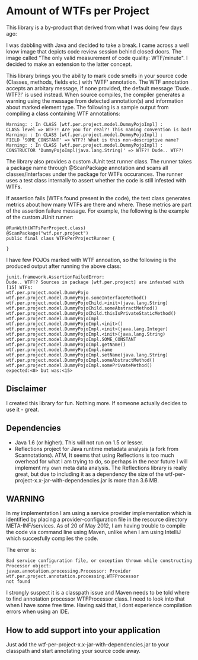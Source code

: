 Amount of WTFs per Project
==========================
This library is a by-product that derived from what I was doing few days ago:

I was dabbling with Java and decided to take a break. I came across a well know image that 
depicts code review session behind closed doors. The image called "The only valid measurement of code 
quality: WTF/minute". I decided to make an extension to the latter concept.

This library brings you the ability to mark code smells in your source code (Classes, methods, fields etc.) 
with 'WTF' annotation. The WTF annotation accepts an arbitary message, if none provided, the default
message 'Dude.. WTF?!' is used instead. When source compiles, the compiler generates a warning using the message from detected 
annotation(s) and information about marked element type. The following is a sample output from compiling a class 
containing WTF annotations:

	Warning: : In CLASS [wtf.per.project.model.DummyPojoImpl] :
	CLASS level => WTF?! Are you for real?! This naming convention is bad!
	Warning: : In CLASS [wtf.per.project.model.DummyPojoImpl] :
	FIELD 'SOME_CONSTANT' => WTF?! What is this non-descriptive name?
	Warning: : In CLASS [wtf.per.project.model.DummyPojoImpl] :
	CONSTRUCTOR 'DummyPojoImpl(java.lang.String)' => WTF?! Dude.. WTF?!

The library also provides a custom JUnit test runner class. The runner takes a package name through @ScanPackage
annotation and scans all classes/interfaces under the package for WTFs occurances. The runner uses a test class 
internally to assert whether the code is still infested with WTFs. 

If assertion fails (WTFs found present in the code), the test class generates metrics about how many WTFs are there 
and where. These metrics are part of the assertion failure message. For example, the following is the example of 
the custom JUnit runner:

	@RunWith(WTFsPerProject.class) 
	@ScanPackage("wtf.per.project")
	public final class WTFsPerProjectRunner {
	
	}

I have few POJOs marked with WTF annoation, so the following is the produced output after running the above class:

	junit.framework.AssertionFailedError:
	Dude.. WTF!? Sources in package [wtf.per.project] are infested with [15] WTFs:
	wtf.per.project.model.DummyPojo
	wtf.per.project.model.DummyPojo.someInterfaceMethod()
	wtf.per.project.model.DummyPojoChild.<init>(java.lang.String)
	wtf.per.project.model.DummyPojoChild.someAbstractMethod()
	wtf.per.project.model.DummyPojoChild.thisIsPrivateStaticMethod()
	wtf.per.project.model.DummyPojoImpl
	wtf.per.project.model.DummyPojoImpl.<init>()
	wtf.per.project.model.DummyPojoImpl.<init>(java.lang.Integer)
	wtf.per.project.model.DummyPojoImpl.<init>(java.lang.String) 
	wtf.per.project.model.DummyPojoImpl.SOME_CONSTANT
	wtf.per.project.model.DummyPojoImpl.getName()
	wtf.per.project.model.DummyPojoImpl.name
	wtf.per.project.model.DummyPojoImpl.setName(java.lang.String)
	wtf.per.project.model.DummyPojoImpl.someAbstractMethod()
	wtf.per.project.model.DummyPojoImpl.somePrivateMethod() 
	expected:<0> but was:<15>

Disclaimer
----------
I created this library for fun. Nothing more. If someone actually decides to use it - great.

Dependencies
------------
* Java 1.6 (or higher). This will not run on 1.5 or lesser.
* Reflections project for Java runtime metadata analysis (a fork from Scannotations). ATM, It seems that using Reflections is 
too much overhead for what I am trying to do, so perhaps in the near future I will implement my own meta data analysis. 
The Reflections library is really great, but due to including it as a dependency the size of the 
wtf-per-project-x.x-jar-with-dependencies.jar is more than 3.6 MB. 

WARNING
-------
In my implementation I am using a service provider implementation which is identified by placing a 
provider-configuration file in the resource directory META-INF/services. As of 20 of May 2012, I am having trouble to
compile the code via command line using Maven, unlike when I am using IntelliJ which succesfully compiles the code.

The error is:

	Bad service configuration file, or exception thrown while constructing Processor object: 
	javax.annotation.processing.Processor: Provider wtf.per.project.annotation.processing.WTFProcessor 
	not found

I strongly suspect it is a classpath issue and Maven needs to be told where to find annotation processor 
WTFProcessor class. I need to look into that when I have some free time. Having said that, I dont experience 
compilation errors when using an IDE.

How to add support into your application
----------------------------------------
Just add the wtf-per-project-x.x-jar-with-dependencies.jar to your classpath and start annotating your source code away.

